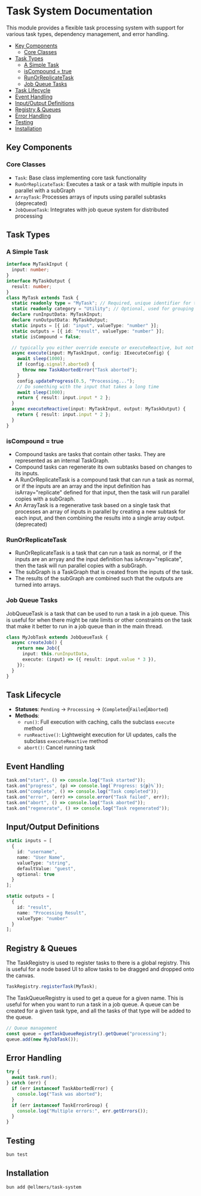 # Task System Documentation

This module provides a flexible task processing system with support for various task types, dependency management, and error handling.

- [Key Components](#key-components)
  - [Core Classes](#core-classes)
- [Task Types](#task-types)
  - [A Simple Task](#a-simple-task)
  - [isCompound = true](#iscompound--true)
  - [RunOrReplicateTask](#runorreplicatetask)
  - [Job Queue Tasks](#job-queue-tasks)
- [Task Lifecycle](#task-lifecycle)
- [Event Handling](#event-handling)
- [Input/Output Definitions](#inputoutput-definitions)
- [Registry \& Queues](#registry--queues)
- [Error Handling](#error-handling)
- [Testing](#testing)
- [Installation](#installation)

## Key Components

### Core Classes

- `Task`: Base class implementing core task functionality
- `RunOrReplicateTask`: Executes a task or a task with multiple inputs in parallel with a subGraph
- `ArrayTask`: Processes arrays of inputs using parallel subtasks (deprecated)
- `JobQueueTask`: Integrates with job queue system for distributed processing

## Task Types

### A Simple Task

```typescript
interface MyTaskInput {
  input: number;
}
interface MyTaskOutput {
  result: number;
}
class MyTask extends Task {
  static readonly type = "MyTask"; // Required, unique identifier for the task
  static readonly category = "Utility"; // Optional, used for grouping tasks in UI
  declare runInputData: MyTaskInput;
  declare runOutputData: MyTaskOutput;
  static inputs = [{ id: "input", valueType: "number" }];
  static outputs = [{ id: "result", valueType: "number" }];
  static isCompound = false;

  // typically you either override execute or executeReactive, but not both
  async execute(input: MyTaskInput, config: IExecuteConfig) {
    await sleep(1000);
    if (config.signal?.aborted) {
      throw new TaskAbortedError("Task aborted");
    }
    config.updateProgress(0.5, "Processing...");
    // Do something with the input that takes a long time
    await sleep(1000);
    return { result: input.input * 2 };
  }
  async executeReactive(input: MyTaskInput, output: MyTaskOutput) {
    return { result: input.input * 2 };
  }
}
```

### isCompound = true

- Compound tasks are tasks that contain other tasks. They are represented as an internal TaskGraph.
- Compound tasks can regenerate its own subtasks based on changes to its inputs.
- A RunOrReplicateTask is a compound task that can run a task as normal, or if the inputs are an array and the input definition has isArray="replicate" defined for that input, then the task will run parallel copies with a subGraph.
- An ArrayTask is a regenerative task based on a single task that processes an array of inputs in parallel by creating a new subtask for each input, and then combining the results into a single array output. (deprecated)

### RunOrReplicateTask

- RunOrReplicateTask is a task that can run a task as normal, or if the inputs are an arryay and the input definition has isArray="replicate", then the task will run parallel copies with a subGraph.
- The subGraph is a TaskGraph that is created from the inputs of the task.
- The results of the subGraph are combined such that the outputs are turned into arrays.

### Job Queue Tasks

JobQueueTask is a task that can be used to run a task in a job queue. This is useful for when there might be rate limits or other constraints on the task that make it better to run in a job queue than in the main thread.

```typescript
class MyJobTask extends JobQueueTask {
  async createJob() {
    return new Job({
      input: this.runInputData,
      execute: (input) => ({ result: input.value * 3 }),
    });
  }
}
```

## Task Lifecycle

- **Statuses**: `Pending` → `Processing` → (`Completed`|`Failed`|`Aborted`)
- **Methods**:
  - `run()`: Full execution with caching, calls the subclass `execute` method
  - `runReactive()`: Lightweight execution for UI updates, calls the subclass `executeReactive` method
  - `abort()`: Cancel running task

## Event Handling

```typescript
task.on("start", () => console.log("Task started"));
task.on("progress", (p) => console.log(`Progress: ${p}%`));
task.on("complete", () => console.log("Task completed"));
task.on("error", (err) => console.error("Task failed", err));
task.on("abort", () => console.log("Task aborted"));
task.on("regenerate", () => console.log("Task regenerated"));
```

## Input/Output Definitions

```typescript
static inputs = [
  {
    id: "username",
    name: "User Name",
    valueType: "string",
    defaultValue: "guest",
    optional: true
  }
];

static outputs = [
  {
    id: "result",
    name: "Processing Result",
    valueType: "number"
  }
];
```

## Registry & Queues

The TaskRegistry is used to register tasks to there is a global registry. This is useful for a node based UI to allow tasks to be dragged and dropped onto the canvas.

```typescript
TaskRegistry.registerTask(MyTask);
```

The TaskQueueRegistry is used to get a queue for a given name. This is useful for when you want to run a task in a job queue. A queue can be created for a given task type, and all the tasks of that type will be added to the queue.

```typescript
// Queue management
const queue = getTaskQueueRegistry().getQueue("processing");
queue.add(new MyJobTask());
```

## Error Handling

```typescript
try {
  await task.run();
} catch (err) {
  if (err instanceof TaskAbortedError) {
    console.log("Task was aborted");
  }
  if (err instanceof TaskErrorGroup) {
    console.log("Multiple errors:", err.getErrors());
  }
}
```

## Testing

```bash
bun test
```

## Installation

```bash
bun add @ellmers/task-system
```
